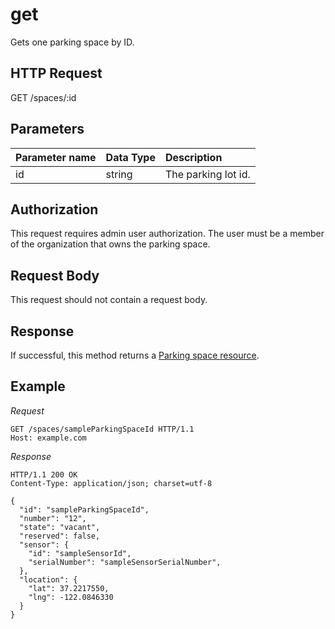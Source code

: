 # get

Gets one parking space by ID.

## HTTP Request

GET /spaces/:id

## Parameters

| Parameter name | Data Type | Description          |
|:---------------|:----------|:---------------------|
| id             | string    | The parking lot id.  |

## Authorization

This request requires admin user authorization. The user must be a member of the
organization that owns the parking space.

## Request Body

This request should not contain a request body.

## Response

If successful, this method returns a
[Parking space resource](README.md#resource-representation).

## Example

*Request*

```HTTP
GET /spaces/sampleParkingSpaceId HTTP/1.1
Host: example.com

```

*Response*

```HTTP
HTTP/1.1 200 OK
Content-Type: application/json; charset=utf-8

{
  "id": "sampleParkingSpaceId",
  "number": "12",
  "state": "vacant",
  "reserved": false,
  "sensor": {
    "id": "sampleSensorId",
    "serialNumber": "sampleSensorSerialNumber",
  },
  "location": {
    "lat": 37.2217550,
    "lng": -122.0846330
  }
}
```
